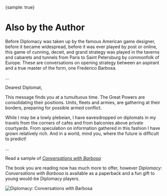 {sample: true}
# Also by the Author 

Before Diplomacy was taken up by the famous American game designer, before it became widespread, before it was ever played by post or online, this game of cunning, deceit, and grand strategy was played in the taverns and cabarets and tunnels from Paris to Saint Petersburg by commonfolk of Europe. These are conversations on opening strategy between an aspirant and a true master of the form, one Frederico Barbosa.

...

Dearest Diplomat,

This message finds you at a tumultuous time. The Great Powers are consolidating their positions. Units, fleets and armies, are gathering at their borders, preparing for possible armed conflict.  

While I may be a lowly plebeian, I have eavesdropped on diplomats in my travels from the corners of cafes and from balconies above private courtyards. From speculation on information gathered in this fashion I have grown relatively rich. And in a world, mind you, where the future is difficult to predict! 

...

Read a sample of [_*Conversations with Barbosa*_](https://leanpub.com/diplomacy) 

The book you are reading now has much more to offer, however *Diplomacy: Conversations with Barbosa* is available as a paperback and a fun gift to young would-be Diplomacy players.

![Diplomacy: Conversations with Barbosa](/resources/barbosa.png)